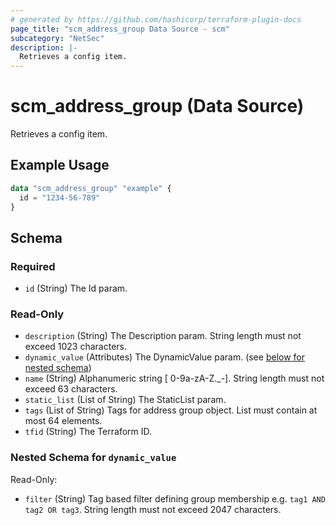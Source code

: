 ```yaml
---
# generated by https://github.com/hashicorp/terraform-plugin-docs
page_title: "scm_address_group Data Source - scm"
subcategory: "NetSec"
description: |-
  Retrieves a config item.
---
```


# scm_address_group (Data Source)

Retrieves a config item.

## Example Usage

```terraform
data "scm_address_group" "example" {
  id = "1234-56-789"
}
```

<!-- schema generated by tfplugindocs -->
## Schema

### Required

- `id` (String) The Id param.

### Read-Only

- `description` (String) The Description param. String length must not exceed 1023 characters.
- `dynamic_value` (Attributes) The DynamicValue param. (see [below for nested schema](#nestedatt--dynamic_value))
- `name` (String) Alphanumeric string [ 0-9a-zA-Z._-]. String length must not exceed 63 characters.
- `static_list` (List of String) The StaticList param.
- `tags` (List of String) Tags for address group object. List must contain at most 64 elements.
- `tfid` (String) The Terraform ID.

<a id="nestedatt--dynamic_value"></a>
### Nested Schema for `dynamic_value`

Read-Only:

- `filter` (String) Tag based filter defining group membership e.g. `tag1 AND tag2 OR tag3`. String length must not exceed 2047 characters.
